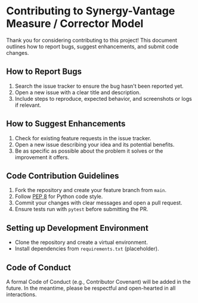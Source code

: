 # Contributing to Synergy-Vantage Measure / Corrector Model

Thank you for considering contributing to this project! This document outlines how to report bugs, suggest enhancements, and submit code changes.

## How to Report Bugs
1. Search the issue tracker to ensure the bug hasn\'t been reported yet.
2. Open a new issue with a clear title and description.
3. Include steps to reproduce, expected behavior, and screenshots or logs if relevant.

## How to Suggest Enhancements
1. Check for existing feature requests in the issue tracker.
2. Open a new issue describing your idea and its potential benefits.
3. Be as specific as possible about the problem it solves or the improvement it offers.

## Code Contribution Guidelines
1. Fork the repository and create your feature branch from `main`.
2. Follow [PEP 8](https://www.python.org/dev/peps/pep-0008/) for Python code style.
3. Commit your changes with clear messages and open a pull request.
4. Ensure tests run with `pytest` before submitting the PR.

## Setting up Development Environment
- Clone the repository and create a virtual environment.
- Install dependencies from `requirements.txt` (placeholder).

## Code of Conduct
A formal Code of Conduct (e.g., Contributor Covenant) will be added in the future. In the meantime, please be respectful and open-hearted in all interactions.

